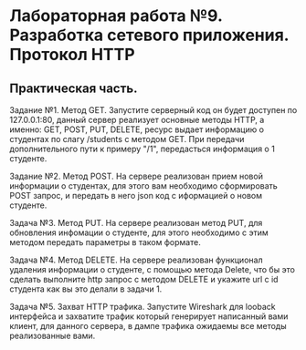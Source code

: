 # Лабораторная работа №9. Разработка сетевого приложения. Протокол HTTP

## Практическая часть.

Задание №1. Метод GET. Запустите серверный код он будет доступен по 127.0.0.1:80, данный сервер реализует основные методы HTTP, а именно: GET, POST, PUT, DELETE, ресурс выдает информацию о студентах по слагу /students с методом GET. При передачи дополнительного пути к примеру "/1", передасться информация о 1 студенте.

Задание №2. Метод POST. На сервере реализован прием новой информации о студентах, для этого вам необходимо сформировать POST запрос, и передать в него json код с иформацией о новом студенте.

Задача №3. Метод PUT. На сервере реализован метод PUT, для обновления инфомации о студенте, для этого необходимо с этим методом передать параметры в таком формате.

Задача №4. Метод DELETE. На сервере реализован функционал удаления информации о студенте, с помощью метода Delete, что бы это сделать выполните http запрос с методом DELETE и укажите url с id студента как вы это делали в задачи 1.

Задача №5. Захват HTTP трафика. Запустите Wireshark для looback интерфейса и захватите трафик который генерирует написанный вами клиент, для данного сервера, в дампе трафика ожидаемы все методы реализованные вами.